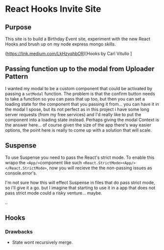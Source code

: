 # React Hooks Invite Site

## Purpose

This site is to build a Birthday Event site, experiment with the new React Hooks and brush up on my node express mongo skills. 

(https://link.medium.com/LkHzyqhbOR)[Hooks by Carl Vitullo ]

## Passing function up to the modal from Uploader Pattern

I wanted my modal to be a custom component that could be activated by passing a `setModal` function. The problem is that the confirm button needs to take a function so you can pass that up too, but then you can set a loading state for the component that you passing it from... you can have it in the modal I spose, but its not perfect as in this project i have some long server requests (from my free services) and I'd really like to put the component into a loading state instead. 
Perhaps giving the modal Context is the answer here... of course given the size of the app there's way easier options, the point here is really to come up with a solution that will scale. 


## Suspense

To use Suspense you need to pass the React's strict mode. To enable this wrapo the `<App/>`component like such `<React.StrictMode><App/></React.StrictMode>`, now you will recieve the the non-passing issues as console.error's.

I'm not sure how this will effect Suspense in files that do pass strict mode, so i'll give it a go. but I imagine that starting to use it in a app that does  not pass strict mode could a risky venture... maybe.

..

## Hooks

### Drawbacks

- State wont recursively merge.


